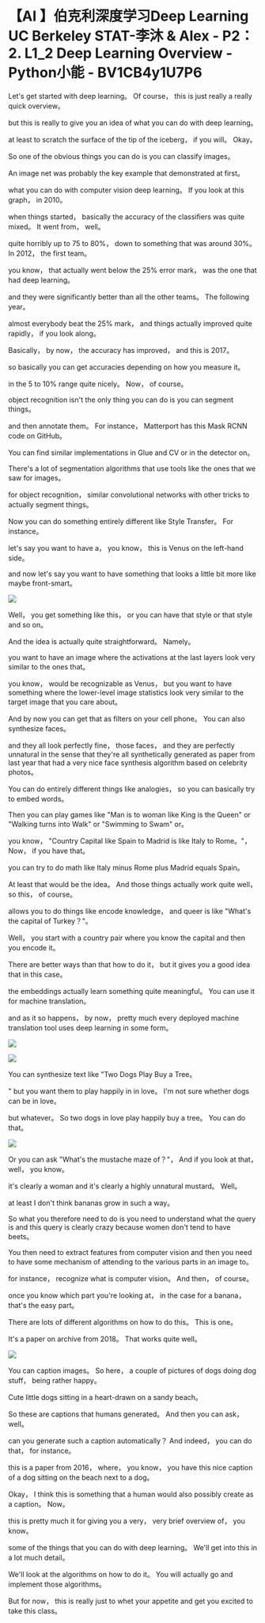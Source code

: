 # 【AI 】伯克利深度学习Deep Learning UC Berkeley STAT-李沐 & Alex - P2：2. L1_2 Deep Learning Overview - Python小能 - BV1CB4y1U7P6

 Let's get started with deep learning。 Of course， this is just really a really quick overview。

 but this is really to give you an idea of what you can do with deep learning。

 at least to scratch the surface of the tip of the iceberg， if you will。 Okay。

 So one of the obvious things you can do is you can classify images。

 An image net was probably the key example that demonstrated at first。

 what you can do with computer vision deep learning。 If you look at this graph， in 2010。

 when things started， basically the accuracy of the classifiers was quite mixed。 It went from， well。

 quite horribly up to 75 to 80%， down to something that was around 30%。 In 2012， the first team。

 you know， that actually went below the 25% error mark， was the one that had deep learning。

 and they were significantly better than all the other teams。 The following year。

 almost everybody beat the 25% mark， and things actually improved quite rapidly， if you look along。

 Basically， by now， the accuracy has improved， and this is 2017。

 so basically you can get accuracies depending on how you measure it。

 in the 5 to 10% range quite nicely。 Now， of course。

 object recognition isn't the only thing you can do is you can segment things。

 and then annotate them。 For instance， Matterport has this Mask RCNN code on GitHub。

 You can find similar implementations in Glue and CV or in the detector on。

 There's a lot of segmentation algorithms that use tools like the ones that we saw for images。

 for object recognition， similar convolutional networks with other tricks to actually segment things。

 Now you can do something entirely different like Style Transfer。 For instance。

 let's say you want to have a， you know， this is Venus on the left-hand side。

 and now let's say you want to have something that looks a little bit more like maybe front-smart。



![](img/19c850fc3d04d22a15a4ecaab9e840b4_1.png)

 Well， you get something like this， or you can have that style or that style and so on。

 And the idea is actually quite straightforward。 Namely。

 you want to have an image where the activations at the last layers look very similar to the ones that。

 you know， would be recognizable as Venus， but you want to have something where the lower-level image statistics look very similar to the target image that you care about。

 And by now you can get that as filters on your cell phone。 You can also synthesize faces。

 and they all look perfectly fine， those faces， and they are perfectly unnatural in the sense that they're all synthetically generated as paper from last year that had a very nice face synthesis algorithm based on celebrity photos。

 You can do entirely different things like analogies， so you can basically try to embed words。

 Then you can play games like "Man is to woman like King is the Queen" or "Walking turns into Walk" or "Swimming to Swam" or。

 you know， "Country Capital like Spain to Madrid is like Italy to Rome。"， Now， if you have that。

 you can try to do math like Italy minus Rome plus Madrid equals Spain。

 At least that would be the idea。 And those things actually work quite well， so this， of course。

 allows you to do things like encode knowledge， and queer is like "What's the capital of Turkey？"。

 Well， you start with a country pair where you know the capital and then you encode it。

 There are better ways than that how to do it， but it gives you a good idea that in this case。

 the embeddings actually learn something quite meaningful。 You can use it for machine translation。

 and as it so happens， by now， pretty much every deployed machine translation tool uses deep learning in some form。



![](img/19c850fc3d04d22a15a4ecaab9e840b4_3.png)

![](img/19c850fc3d04d22a15a4ecaab9e840b4_4.png)

 You can synthesize text like "Two Dogs Play Buy a Tree。

" but you want them to play happily in in love。 I'm not sure whether dogs can be in love。

 but whatever。 So two dogs in love play happily buy a tree。 You can do that。



![](img/19c850fc3d04d22a15a4ecaab9e840b4_6.png)

 Or you can ask "What's the mustache maze of？"， And if you look at that， well， you know。

 it's clearly a woman and it's clearly a highly unnatural mustard。 Well。

 at least I don't think bananas grow in such a way。

 So what you therefore need to do is you need to understand what the query is and this query is clearly crazy because women don't tend to have beets。

 You then need to extract features from computer vision and then you need to have some mechanism of attending to the various parts in an image to。

 for instance， recognize what is computer vision。 And then， of course。

 once you know which part you're looking at， in the case for a banana， that's the easy part。

 There are lots of different algorithms on how to do this。 This is one。

 It's a paper on archive from 2018。 That works quite well。



![](img/19c850fc3d04d22a15a4ecaab9e840b4_8.png)

 You can caption images。 So here， a couple of pictures of dogs doing dog stuff， being rather happy。

 Cute little dogs sitting in a heart-drawn on a sandy beach。

 So these are captions that humans generated。 And then you can ask， well。

 can you generate such a caption automatically？ And indeed， you can do that， for instance。

 this is a paper from 2016， where， you know， you have this nice caption of a dog sitting on the beach next to a dog。

 Okay， I think this is something that a human would also possibly create as a caption。 Now。

 this is pretty much it for giving you a very， very brief overview of， you know。

 some of the things that you can do with deep learning。 We'll get into this in a lot much detail。

 We'll look at the algorithms on how to do it。 You will actually go and implement those algorithms。

 But for now， this is really just to whet your appetite and get you excited to take this class。

